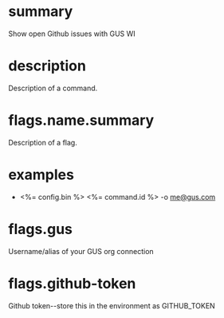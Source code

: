 # summary

Show open Github issues with GUS WI

# description

Description of a command.

# flags.name.summary

Description of a flag.

# examples

- <%= config.bin %> <%= command.id %> -o me@gus.com

# flags.gus

Username/alias of your GUS org connection

# flags.github-token

Github token--store this in the environment as GITHUB_TOKEN
